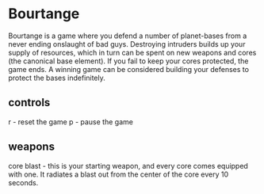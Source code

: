 Bourtange
=========
Bourtange is a game where you defend a number of planet-bases from a never ending onslaught of bad guys. Destroying intruders builds up your supply of resources, which in turn can be spent on new weapons and cores (the canonical base element). If you fail to keep your cores protected, the game ends. A winning game can be considered building your defenses to protect the bases indefinitely.

controls
--------
r - reset the game
p - pause the game

weapons
-------
core blast - this is your starting weapon, and every core comes equipped with one. It radiates a blast out from the center of the core every 10 seconds.
